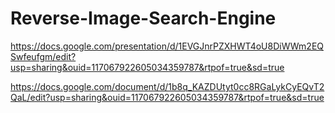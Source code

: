 # Reverse-Image-Search-Engine

https://docs.google.com/presentation/d/1EVGJnrPZXHWT4oU8DiWWm2EQSwfeufgm/edit?usp=sharing&ouid=117067922605034359787&rtpof=true&sd=true

https://docs.google.com/document/d/1b8q_KAZDUtyt0cc8RGaLykCyEQvT2QaL/edit?usp=sharing&ouid=117067922605034359787&rtpof=true&sd=true
